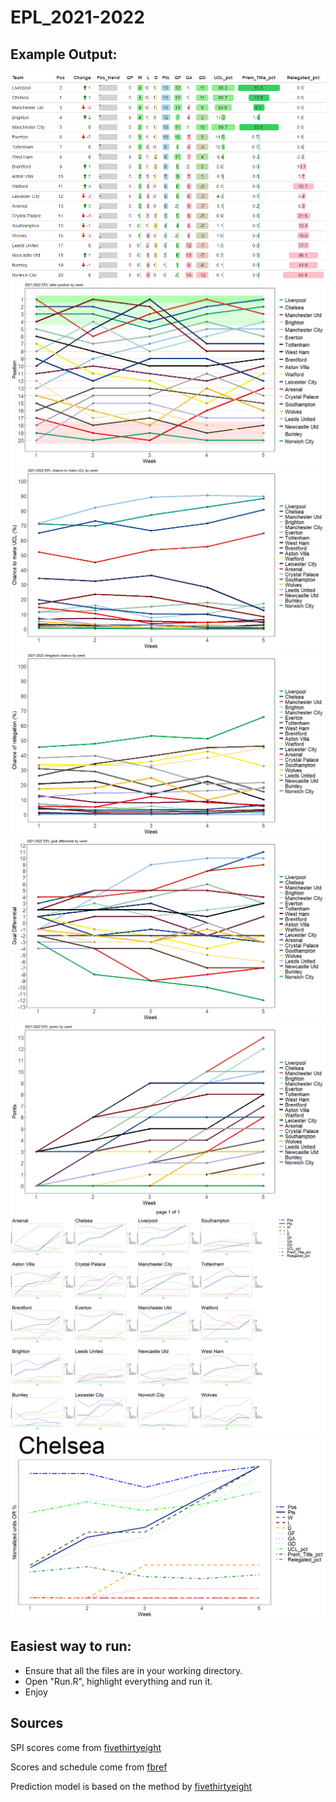 # EPL_2021-2022

## Example Output:
![test](table_output/current_EPL_table.png)
![test2](weekly_analysis/position_by_week.png)
![test3](weekly_analysis/UCL_chance_by_week.png)
![test3](weekly_analysis/relegation_chance_by_week.png)
![test3](weekly_analysis/goal_differential_by_week.png)
![test3](weekly_analysis/points_by_week.png)
![test3](weekly_analysis/all_team_weekly_stats.png)
![test3](weekly_analysis/weekly_team_plots/Chelsea_by_week.png)

## Easiest way to run: 
* Ensure that all the files are in your working directory.
* Open "Run.R", highlight everything and run it.
* Enjoy  

## Sources 

SPI scores come from [fivethirtyeight](https://projects.fivethirtyeight.com/soccer-predictions/premier-league/)  

Scores and schedule come from [fbref](https://fbref.com/en/comps/9/schedule/Premier-League-Scores-and-Fixtures)  

Prediction model is based on the method by [fivethirtyeight](https://fivethirtyeight.com/methodology/how-our-club-soccer-predictions-work/)


